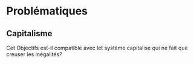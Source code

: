 # Problématiques

## Capitalisme

Cet Objectifs est-il compatible avec let système capitalise qui ne fait que creuser les inégalités?